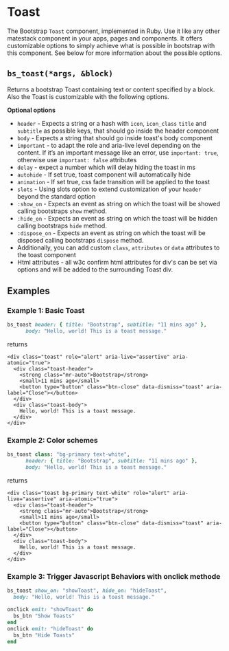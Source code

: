 # Toast

The Bootstrap `Toast` component, implemented in Ruby. Use it like any other matestack component in your apps, pages and components. It offers customizable options to simply achieve what is possible in bootstrap with this component. See below for more information about the possible options.

## `bs_toast(*args, &block)`

Returns a bootstrap Toast containing text or content specified by a block. Also the Toast is customizable with the following options.

**Optional options**

* `header` - Expects a string or a hash with `icon`, `icon_class` `title` and `subtitle` as possible keys, that should go inside the header component
* `body` - Expects a string that should go inside toast's body component
* `important` - to adapt the role and aria-live level depending on the content. If it’s an important message like an error, use `important: true`, otherwise use `important: false` attributes
* `delay` - expect a number which will delay hiding the toast in ms
* `autohide` - If set true, toast component will automatically hide
* `animation` - If set true, css fade transition will be applied to the toast
* `slots` - Using slots option to extend customization of your `header` beyond the standard option
* `:show_on` - Expects an event as string on which the toast will be showed calling bootstraps `show` method.
* `:hide_on` - Expects an event as string on which the toast will be hidden calling bootstraps `hide` method.
* `:dispose_on` - Expects an event as string on which the toast will be disposed calling bootstraps `dispose` method.
* Additionally, you can add custom `class`, `attributes` or `data` attributes to the toast component
* Html attributes - all w3c confirm html attributes for div's can be set via options and will be added to the surrounding Toast div.

## Examples

### Example 1: Basic Toast

```ruby
bs_toast header: { title: "Bootstrap", subtitle: "11 mins ago" },
      body: "Hello, world! This is a toast message."
```

returns

```markup
<div class="toast" role="alert" aria-live="assertive" aria-atomic="true">
  <div class="toast-header">
    <strong class="mr-auto">Bootstrap</strong>
    <small>11 mins ago</small>
    <button type="button" class="btn-close" data-dismiss="toast" aria-label="Close"></button>
  </div>
  <div class="toast-body">
    Hello, world! This is a toast message.
  </div>
</div>
```

### Example 2: Color schemes

```ruby
bs_toast class: "bg-primary text-white",
      header: { title: "Bootstrap", subtitle: "11 mins ago" },
      body: "Hello, world! This is a toast message."
```

returns

```markup
<div class="toast bg-primary text-white" role="alert" aria-live="assertive" aria-atomic="true">
  <div class="toast-header">
    <strong class="mr-auto">Bootstrap</strong>
    <small>11 mins ago</small>
    <button type="button" class="btn-close" data-dismiss="toast" aria-label="Close"></button>
  </div>
  <div class="toast-body">
    Hello, world! This is a toast message.
  </div>
</div>
```

### Example 3: Trigger Javascript Behaviors with onclick methode

```ruby
bs_toast show_on: "showToast", hide_on: "hideToast",
  body: "Hello, world! This is a toast message."

onclick emit: "showToast" do
  bs_btn "Show Toasts"
end
onclick emit: "hideToast" do
  bs_btn "Hide Toasts"
end
```
